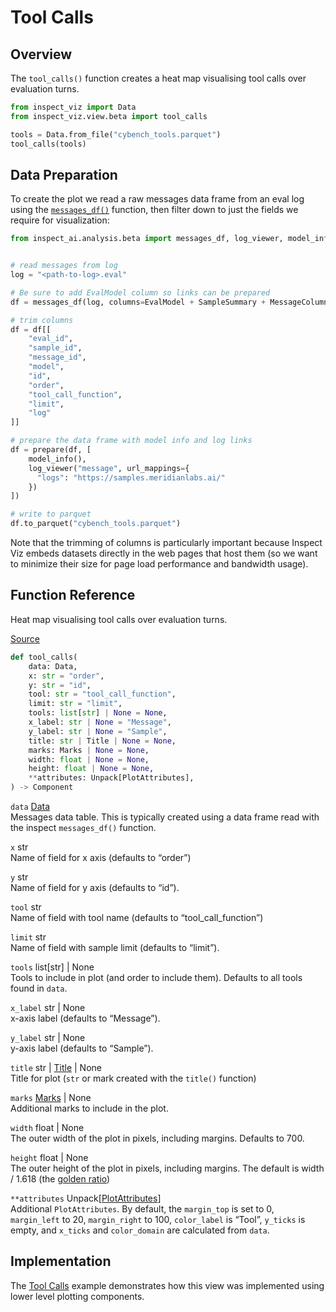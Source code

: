 # Tool Calls


## Overview

The `tool_calls()` function creates a heat map visualising tool calls
over evaluation turns.

``` python
from inspect_viz import Data
from inspect_viz.view.beta import tool_calls

tools = Data.from_file("cybench_tools.parquet")
tool_calls(tools)
```

## Data Preparation

To create the plot we read a raw messages data frame from an eval log
using the
[`messages_df()`](https://inspect.aisi.org.uk/reference/inspect_ai.analysis.html#messages_df)
function, then filter down to just the fields we require for
visualization:

``` python
from inspect_ai.analysis.beta import messages_df, log_viewer, model_info, prepare, EvalModel, MessageColumns, SampleSummary


# read messages from log
log = "<path-to-log>.eval"

# Be sure to add EvalModel column so links can be prepared
df = messages_df(log, columns=EvalModel + SampleSummary + MessageColumns)

# trim columns
df = df[[
    "eval_id",
    "sample_id",
    "message_id",
    "model",
    "id",
    "order",
    "tool_call_function",
    "limit",
    "log"
]]

# prepare the data frame with model info and log links
df = prepare(df, [
    model_info(),
    log_viewer("message", url_mappings={
      "logs": "https://samples.meridianlabs.ai/"  
    })
])

# write to parquet
df.to_parquet("cybench_tools.parquet")
```

Note that the trimming of columns is particularly important because
Inspect Viz embeds datasets directly in the web pages that host them (so
we want to minimize their size for page load performance and bandwidth
usage).

## Function Reference

Heat map visualising tool calls over evaluation turns.

[Source](https://github.com/meridianlabs-ai/inspect_viz/blob/1fa54e794b3b0592d0614efb9bfe24175b4b6277/src/inspect_viz/view/beta/_tool_calls.py#L15)

``` python
def tool_calls(
    data: Data,
    x: str = "order",
    y: str = "id",
    tool: str = "tool_call_function",
    limit: str = "limit",
    tools: list[str] | None = None,
    x_label: str | None = "Message",
    y_label: str | None = "Sample",
    title: str | Title | None = None,
    marks: Marks | None = None,
    width: float | None = None,
    height: float | None = None,
    **attributes: Unpack[PlotAttributes],
) -> Component
```

`data` [Data](reference/inspect_viz.qmd#data)  
Messages data table. This is typically created using a data frame read
with the inspect `messages_df()` function.

`x` str  
Name of field for x axis (defaults to “order”)

`y` str  
Name of field for y axis (defaults to “id”).

`tool` str  
Name of field with tool name (defaults to “tool_call_function”)

`limit` str  
Name of field with sample limit (defaults to “limit”).

`tools` list\[str\] \| None  
Tools to include in plot (and order to include them). Defaults to all
tools found in `data`.

`x_label` str \| None  
x-axis label (defaults to “Message”).

`y_label` str \| None  
y-axis label (defaults to “Sample”).

`title` str \| [Title](reference/inspect_viz.mark.qmd#title) \| None  
Title for plot (`str` or mark created with the `title()` function)

`marks` [Marks](reference/inspect_viz.mark.qmd#marks) \| None  
Additional marks to include in the plot.

`width` float \| None  
The outer width of the plot in pixels, including margins. Defaults to
700.

`height` float \| None  
The outer height of the plot in pixels, including margins. The default
is width / 1.618 (the [golden
ratio](https://en.wikipedia.org/wiki/Golden_ratio))

`**attributes` Unpack\[[PlotAttributes](reference/inspect_viz.plot.qmd#plotattributes)\]  
Additional `PlotAttributes`. By default, the `margin_top` is set to 0,
`margin_left` to 20, `margin_right` to 100, `color_label` is “Tool”,
`y_ticks` is empty, and `x_ticks` and `color_domain` are calculated from
`data`.

## Implementation

The [Tool Calls](examples/inspect/tool-calls/index.qmd) example
demonstrates how this view was implemented using lower level plotting
components.
